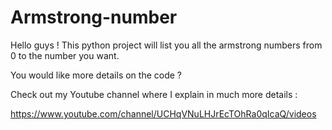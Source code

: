 # Armstrong-number
Hello guys ! This python project will list you all the armstrong numbers from 0 to the number you want.

You would like more details on the code ?

Check out my Youtube channel where I explain in much more details :

https://www.youtube.com/channel/UCHqVNuLHJrEcTOhRa0qIcaQ/videos
